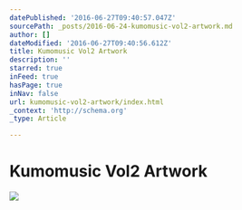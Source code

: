 ```yaml
---
datePublished: '2016-06-27T09:40:57.047Z'
sourcePath: _posts/2016-06-24-kumomusic-vol2-artwork.md
author: []
dateModified: '2016-06-27T09:40:56.612Z'
title: Kumomusic Vol2 Artwork
description: ''
starred: true
inFeed: true
hasPage: true
inNav: false
url: kumomusic-vol2-artwork/index.html
_context: 'http://schema.org'
_type: Article

---
```

# Kumomusic Vol2 Artwork
![](https://the-grid-user-content.s3-us-west-2.amazonaws.com/d8049e5a-243c-4ce3-bab7-3e87ffcb43e4.jpg)